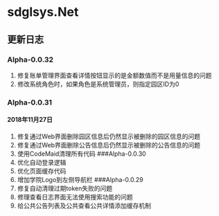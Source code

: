 # sdglsys.Net
## 更新日志
### Alpha-0.0.32
1. 修复账单管理界面查看详情按钮显示的是金额数值而不是用量信息的问题
2. 修改系统角色时，如果角色是系统管理员，则指定园区ID为0
### Alpha-0.0.31
#### 2018年11月27日
1. 修复通过Web界面删除园区信息后仍然显示被删除的园区信息的问题
2. 修复通过Web界面删除公告信息后仍然显示被删除的公告信息的问题
3. 使用CodeMaid清理所有代码
###Alpha-0.0.30
1. 优化自动登录逻辑
2. 优化页面缓存代码
3. 增加学院Logo到左侧导航栏
###Alpha-0.0.29
1. 修复自动清理过期token失败的问题
2. 修理查看日志界面无法使用搜索功能的问题
3. 给公共公告列表及公共查看公共详情添加缓存机制